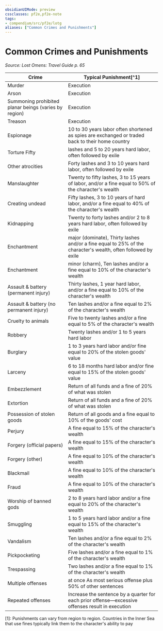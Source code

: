 ```yaml
---
obsidianUIMode: preview
cssclasses: pf2e,pf2e-note
tags:
- compendium/src/pf2e/lotg
aliases: ["Common Crimes and Punishments"]
---
```

# Common Crimes and Punishments  
*Source: Lost Omens: Travel Guide p. 65*  

| Crime | Typical Punishment[^1] |
|-------|------------------------|
| Murder | Execution |
| Arson | Execution |
| Summoning prohibited planar beings (varies by region) | Execution |
| Treason | Execution |
| Espionage | 10 to 30 years labor often shortened as spies are exchanged or traded back to their home country |
| Torture Fifty | lashes and 5 to 20 years hard labor, often followed by exile |
| Other atrocities | Forty lashes and 3 to 10 years hard labor, often followed by exile |
| Manslaughter | Twenty to fifty lashes, 3 to 15 years of labor, and/or a fine equal to 50% of the character's wealth |
| Creating undead | Fifty lashes, 3 to 10 years of hard labor, and/or a fine equal to 40% of the character's wealth |
| Kidnapping | Twenty to forty lashes and/or 2 to 8 years hard labor, often followed by exile |
| Enchantment | major (dominate), Thirty lashes and/or a fine equal to 25% of the character's wealth, often followed by exile |
| Enchantment | minor (charm), Ten lashes and/or a fine equal to 10% of the character's wealth |
| Assault & battery (permanent injury) | Thirty lashes, 1 year hard labor, and/or a fine equal to 10% of the character's wealth |
| Assault & battery (no permanent injury) | Ten lashes and/or a fine equal to 2% of the character's wealth |
| Cruelty to animals | Five to twenty lashes and/or a fine equal to 5% of the character's wealth |
| Robbery | Twenty lashes and/or 1 to 5 years hard labor |
| Burglary | 1 to 3 years hard labor and/or fine equal to 20% of the stolen goods' value |
| Larceny | 6 to 18 months hard labor and/or fine equal to 15% of the stolen goods' value |
| Embezzlement | Return of all funds and a fine of 20% of what was stolen |
| Extortion | Return of all funds and a fine of 20% of what was stolen |
| Possession of stolen goods | Return of all goods and a fine equal to 10% of the goods' cost |
| Perjury | A fine equal to 15% of the character's wealth |
| Forgery (official papers) | A fine equal to 15% of the character's wealth |
| Forgery (other) | A fine equal to 10% of the character's wealth |
| Blackmail | A fine equal to 10% of the character's wealth |
| Fraud | A fine equal to 10% of the character's wealth |
| Worship of banned gods | 2 to 8 years hard labor and/or a fine equal to 20% of the character's wealth |
| Smuggling | 1 to 5 years hard labor and/or a fine equal to 15% of the character's wealth |
| Vandalism | Ten lashes and/or a fine equal to 2% of the character's wealth |
| Pickpocketing | Five lashes and/or a fine equal to 1% of the character's wealth |
| Trespassing | Two lashes and/or a fine equal to 1% of the character's wealth |
| Multiple offenses | at once As most serious offense plus 50% of other sentences |
| Repeated offenses | Increase the sentence by a quarter for each prior offense—excessive offenses result in execution |

[1]: Punishments can vary from region to region. Countries in the Inner Sea that use fines typically link them to the character's ability to pay